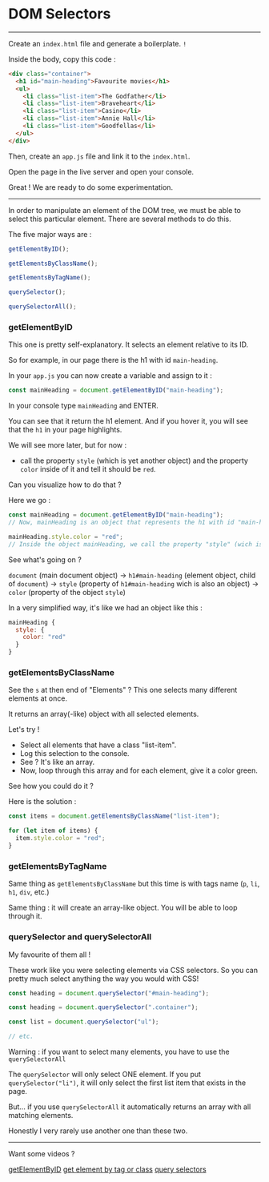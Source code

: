 # DOM Selectors

---

Create an `index.html` file and generate a boilerplate. `!`

Inside the body, copy this code :

```html
<div class="container">
  <h1 id="main-heading">Favourite movies</h1>
  <ul>
    <li class="list-item">The Godfather</li>
    <li class="list-item">Braveheart</li>
    <li class="list-item">Casino</li>
    <li class="list-item">Annie Hall</li>
    <li class="list-item">Goodfellas</li>
  </ul>
</div>
```

Then, create an `app.js` file and link it to the `index.html`.

Open the page in the live server and open your console.

Great ! We are ready to do some experimentation.

---

In order to manipulate an element of the DOM tree, we must be able to select this particular element. There are several methods to do this.

The five major ways are :

```js
getElementByID();

getElementsByClassName();

getElementsByTagName();

querySelector();

querySelectorAll();
```

### getElementByID

This one is pretty self-explanatory. It selects an element relative to its ID.

So for example, in our page there is the h1 with id `main-heading`.

In your `app.js` you can now create a variable and assign to it :

```js
const mainHeading = document.getElementByID("main-heading");
```

In your console type `mainHeading` and ENTER.

You can see that it return the h1 element. And if you hover it, you will see that the `h1` in your page highlights.

We will see more later, but for now :

- call the property `style` (which is yet another object) and the property `color` inside of it and tell it should be `red`.

Can you visualize how to do that ?

Here we go :

```js
const mainHeading = document.getElementByID("main-heading");
// Now, mainHeading is an object that represents the h1 with id "main-heading"

mainHeading.style.color = "red";
// Inside the object mainHeading, we call the property "style" (wich is an object as well) and then the property color inside of style. We then assign "red" as a value to the color.
```

See what's going on ?

`document` (main document object)
→
`h1#main-heading` (element object, child of `document`)
→
`style` (property of `h1#main-heading` wich is also an object)
→
`color` (property of the object `style`)

In a very simplified way, it's like we had an object like this :

```js
mainHeading {
  style: {
    color: "red"
  }
}
```

### getElementsByClassName

See the `s` at then end of "Elements" ? This one selects many different elements at once.

It returns an array(-like) object with all selected elements.

Let's try !

- Select all elements that have a class "list-item".
- Log this selection to the console.
- See ? It's like an array.
- Now, loop through this array and for each element, give it a color green.

See how you could do it ?

Here is the solution :

```js
const items = document.getElementsByClassName("list-item");

for (let item of items) {
  item.style.color = "red";
}
```

### getElementsByTagName

Same thing as `getElementsByClassName` but this time is with tags name (`p`, `li`, `h1`, `div`, etc.)

Same thing : it will create an array-like object. You will be able to loop through it.

### querySelector and querySelectorAll

My favourite of them all !

These work like you were selecting elements via CSS selectors. So you can pretty much select anything the way you would with CSS!

```js
const heading = document.querySelector("#main-heading");

const heading = document.querySelector(".container");

const list = document.querySelector("ul");

// etc.
```

Warning : if you want to select many elements, you have to use the `querySelectorAll`

The `querySelector` will only select ONE element. If you put `querySelector("li")`, it will only select the first list item that exists in the page.

But... if you use `querySelectorAll` it automatically returns an array with all matching elements.

Honestly I very rarely use another one than these two.

---

Want some videos ?

[getElementByID](https://youtu.be/t90K6HExEJo?si=IjTLNhlWODB_ILor)
[get element by tag or class](https://youtu.be/oUpEKosnC8E?si=oewRsIGN2QTMSMVR)
[query selectors](https://youtu.be/JlgLDfINXvY?si=-Np9ApzIiQ_IUge8)
